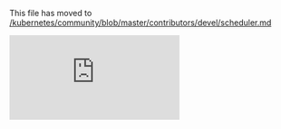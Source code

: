 This file has moved to [/kubernetes/community/blob/master/contributors/devel/scheduler.md](https://github.com/kubernetes/community/blob/master/contributors/devel/scheduler.md)


<!-- BEGIN MUNGE: GENERATED_ANALYTICS -->
[![Analytics](https://kubernetes-site.appspot.com/UA-36037335-10/GitHub/docs/devel/scheduler.md?pixel)]()
<!-- END MUNGE: GENERATED_ANALYTICS -->
